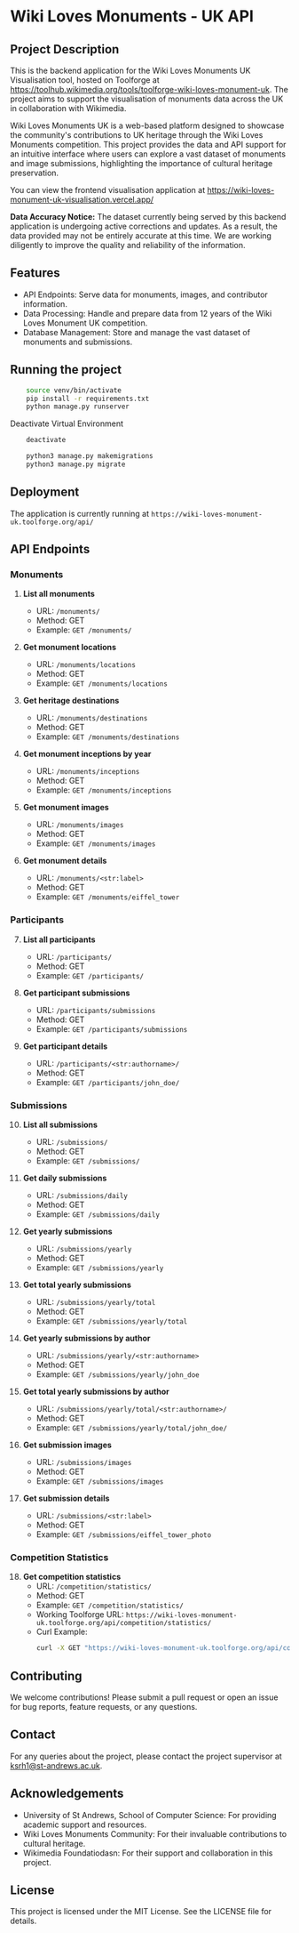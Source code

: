 # Wiki Loves Monuments - UK API

## Project Description

This is the backend application for the Wiki Loves Monuments UK Visualisation tool, hosted on Toolforge at https://toolhub.wikimedia.org/tools/toolforge-wiki-loves-monument-uk. The project aims to support the visualisation of monuments data across the UK in collaboration with Wikimedia. 

Wiki Loves Monuments UK is a web-based platform designed to showcase the community's contributions to UK heritage through the Wiki Loves Monuments competition. This project provides the data and API support for an intuitive interface where users can explore a vast dataset of monuments and image submissions, highlighting the importance of cultural heritage preservation.

You can view the frontend visualisation application at https://wiki-loves-monument-uk-visualisation.vercel.app/

**Data Accuracy Notice:** The dataset currently being served by this backend application is undergoing active corrections and updates. As a result, the data provided may not be entirely accurate at this time. We are working diligently to improve the quality and reliability of the information.

## Features

- API Endpoints: Serve data for monuments, images, and contributor information.
- Data Processing: Handle and prepare data from 12 years of the Wiki Loves Monument UK competition.
- Database Management: Store and manage the vast dataset of monuments and submissions.

## Running the project

```bash
    source venv/bin/activate
    pip install -r requirements.txt
    python manage.py runserver
```

Deactivate Virtual Environment

```bash
    deactivate
```

```bash
    python3 manage.py makemigrations
    python3 manage.py migrate
```

## Deployment

The application is currently running at `https://wiki-loves-monument-uk.toolforge.org/api/`

## API Endpoints

### Monuments

1. **List all monuments**
   - URL: `/monuments/`
   - Method: GET
   - Example: `GET /monuments/`

2. **Get monument locations**
   - URL: `/monuments/locations`
   - Method: GET
   - Example: `GET /monuments/locations`

3. **Get heritage destinations**
   - URL: `/monuments/destinations`
   - Method: GET
   - Example: `GET /monuments/destinations`

4. **Get monument inceptions by year**
   - URL: `/monuments/inceptions`
   - Method: GET
   - Example: `GET /monuments/inceptions`

5. **Get monument images**
   - URL: `/monuments/images`
   - Method: GET
   - Example: `GET /monuments/images`

6. **Get monument details**
   - URL: `/monuments/<str:label>`
   - Method: GET
   - Example: `GET /monuments/eiffel_tower`

### Participants

7. **List all participants**
   - URL: `/participants/`
   - Method: GET
   - Example: `GET /participants/`

8. **Get participant submissions**
   - URL: `/participants/submissions`
   - Method: GET
   - Example: `GET /participants/submissions`

9. **Get participant details**
   - URL: `/participants/<str:authorname>/`
   - Method: GET
   - Example: `GET /participants/john_doe/`

### Submissions

10. **List all submissions**
    - URL: `/submissions/`
    - Method: GET
    - Example: `GET /submissions/`

11. **Get daily submissions**
    - URL: `/submissions/daily`
    - Method: GET
    - Example: `GET /submissions/daily`

12. **Get yearly submissions**
    - URL: `/submissions/yearly`
    - Method: GET
    - Example: `GET /submissions/yearly`

13. **Get total yearly submissions**
    - URL: `/submissions/yearly/total`
    - Method: GET
    - Example: `GET /submissions/yearly/total`

14. **Get yearly submissions by author**
    - URL: `/submissions/yearly/<str:authorname>`
    - Method: GET
    - Example: `GET /submissions/yearly/john_doe`

15. **Get total yearly submissions by author**
    - URL: `/submissions/yearly/total/<str:authorname>/`
    - Method: GET
    - Example: `GET /submissions/yearly/total/john_doe/`

16. **Get submission images**
    - URL: `/submissions/images`
    - Method: GET
    - Example: `GET /submissions/images`

17. **Get submission details**
    - URL: `/submissions/<str:label>`
    - Method: GET
    - Example: `GET /submissions/eiffel_tower_photo`

### Competition Statistics

18. **Get competition statistics**
    - URL: `/competition/statistics/`
    - Method: GET
    - Example: `GET /competition/statistics/`
    - Working Toolforge URL: `https://wiki-loves-monument-uk.toolforge.org/api/competition/statistics/`
    - Curl Example:
      ```bash
      curl -X GET "https://wiki-loves-monument-uk.toolforge.org/api/competition/statistics/" -H "Accept: application/json"
      ```

## Contributing

We welcome contributions! Please submit a pull request or open an issue for bug reports, feature requests, or any questions.

## Contact

For any queries about the project, please contact the project supervisor at ksrh1@st-andrews.ac.uk.

## Acknowledgements

- University of St Andrews, School of Computer Science: For providing academic support and resources.
- Wiki Loves Monuments Community: For their invaluable contributions to cultural heritage.
- Wikimedia Foundatiodasn: For their support and collaboration in this project.

## License

This project is licensed under the MIT License. See the LICENSE file for details.